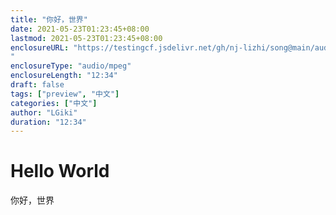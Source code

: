 ```yaml
---
title: "你好，世界"
date: 2021-05-23T01:23:45+08:00
lastmod: 2021-05-23T01:23:45+08:00
enclosureURL: "https://testingcf.jsdelivr.net/gh/nj-lizhi/song@main/audio/108个关键词/倒影.mp3
"
enclosureType: "audio/mpeg"
enclosureLength: "12:34"
draft: false
tags: ["preview", "中文"]
categories: ["中文"]
author: "LGiki"
duration: "12:34"
---
```


# Hello World

你好，世界